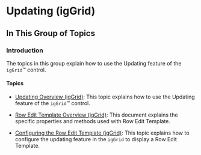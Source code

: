 ﻿<!--
|metadata|
{
    "fileName": "iggrid-updating-landingpage",
    "controlName": "igGrid",
    "tags": ["Editing","Getting Started","Grids"]
}
|metadata|
-->

# Updating (igGrid)

## In This Group of Topics

### Introduction

The topics in this group explain how to use the Updating feature of the `igGrid`™ control.

#### Topics

- [Updating Overview (igGrid)](igGrid-Updating.html): This topic explains how to use the Updating feature of the `igGrid`™ control.

- [Row Edit Template Overview (igGrid)](igGrid-Updating-RowEditTemplate.html): This document explains the specific properties and methods used with Row Edit Template.

- [Configuring the Row Edit Template (igGrid)](igGrid-Updating-RowEditTemplate-Configuring.html): This topic explains how to configure the updating feature in the `igGrid` to display a Row Edit Template.





 

 


